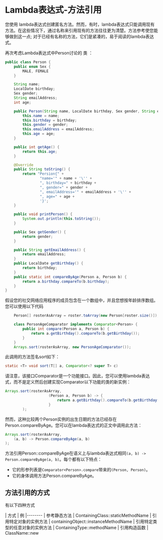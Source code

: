 # Lambda表达式-方法引用

您使用 lambda表达式创建匿名方法。然而，有时，lambda表达式只能调用现有方法。在这些情况下，通过名称来引用现有的方法往往更为清楚。方法参考使您能够做到这一点; 对于已经有名称的方法，它们是紧凑的，易于阅读的lambda表达式。

再次考虑Lambda表达式中Person讨论的 类 ：

```java
public class Person {
    public enum Sex {
        MALE, FEMALE
    }

    String name;
    LocalDate birthday;
    Sex gender;
    String emailAddress;
    int age;

    public Person(String name, LocalDate birthday, Sex gender, String emailAddress, int age) {
        this.name = name;
        this.birthday = birthday;
        this.gender = gender;
        this.emailAddress = emailAddress;
        this.age = age;
    }

    public int getAge() {
        return this.age;
    }

    @Override
    public String toString() {
        return "Persion{" +
                "name='" + name + '\'' +
                ", birthday=" + birthday +
                ", gender=" + gender +
                ", emailAddress='" + emailAddress + '\'' +
                ", age=" + age +
                '}';
    }

    public void printPerson() {
        System.out.println(this.toString());
    }

    public Sex getGender() {
        return gender;
    }

    public String getEmailAddress() {
        return emailAddress;
    }
    public LocalDate getBirthday() {
        return birthday;
    }
    public static int compareByAge(Person a, Person b) {
        return a.birthday.compareTo(b.birthday);
    }
}
```

假设您的社交网络应用程序的成员包含在一个数组中，并且您想按年龄排序数组。您可以使用以下代码

```java
    Person[] rosterAsArray = roster.toArray(new Person[roster.size()]);

    class PersonAgeComparator implements Comparator<Person> {
        public int compare(Person a, Person b) {
            return a.getBirthday().compareTo(b.getBirthday());
        }
    }
    Arrays.sort(rosterAsArray, new PersonAgeComparator());
```

此调用的方法签名sort如下：

```java
static <T> void sort(T[] a, Comparator<? super T> c)
```

请注意，该接口Comparator是一个功能接口。因此，您可以使用lambda表达式，而不是定义然后创建实现Comparator以下功能的类的新实例：

```java
Arrays.sort(rosterAsArray,
                    (Person a, Person b) -> {
                        return a.getBirthday().compareTo(b.getBirthday());
                    }
        );
```

然而，这种比较两个Person实例的出生日期的方法已经存在Person.compareByAge。您可以在lambda表达式的正文中调用此方法：

```java
Arrays.sort(rosterAsArray,
    (a, b) -> Person.compareByAge(a, b)
);
```
方法引用Person::compareByAge在语义上与lambda表达式相同`(a, b) -> Person.compareByAge(a, b)`。每个都有以下特点：

* 它的形参列表是`Comparator<Person>.compare`带来的`(Person, Person)`。
* 它的身体调用方法Person.compareByAge。

## 方法引用的方式

有以下四种方式


| 方式	| 例
|--------
| 参考静态方法	| ContainingClass::staticMethodName
| 引用特定对象的实例方法	| containingObject::instanceMethodName
| 引用特定类型的任意对象的实例方法	| ContainingType::methodName
| 引用构造函数	| ClassName::new